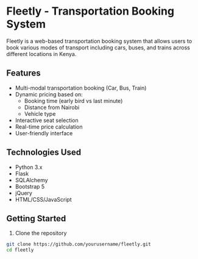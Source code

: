# Fleetly - Transportation Booking System

Fleetly is a web-based transportation booking system that allows users to book various modes of transport including cars, buses, and trains across different locations in Kenya.

## Features

- Multi-modal transportation booking (Car, Bus, Train)
- Dynamic pricing based on:
  - Booking time (early bird vs last minute)
  - Distance from Nairobi
  - Vehicle type
- Interactive seat selection
- Real-time price calculation
- User-friendly interface

## Technologies Used

- Python 3.x
- Flask
- SQLAlchemy
- Bootstrap 5
- jQuery
- HTML/CSS/JavaScript

## Getting Started

1. Clone the repository
```bash
git clone https://github.com/yourusername/fleetly.git
cd fleetly